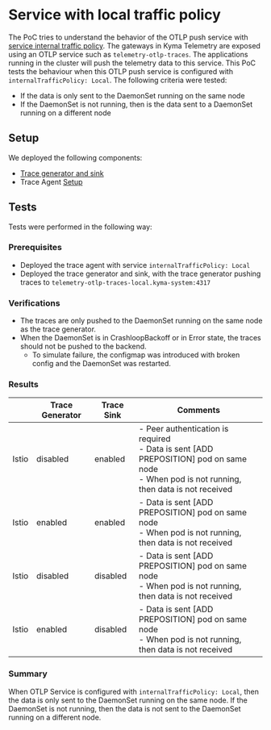 # Service with local traffic policy

The PoC tries to understand the behavior of the OTLP push service with [service internal traffic policy](https://kubernetes.io/docs/concepts/services-networking/service-traffic-policy/#using-service-internal-traffic-policy).
The gateways in Kyma Telemetry are exposed using an OTLP service such as `telemetry-otlp-traces`.
The applications running in the cluster will push the telemetry data to this service. This PoC tests the behaviour when this OTLP push service is configured with `internalTrafficPolicy: Local`.
The following criteria were tested:
- If the data is only sent to the DaemonSet running on the same node
- If the DaemonSet is not running, then is the data sent to a DaemonSet running on a different node

## Setup

We deployed the following components:
- [Trace generator and sink](./trace-gen.yaml)
- Trace Agent [Setup](./trace-agent.yaml)


## Tests
Tests were performed in the following way:
### Prerequisites
- Deployed the trace agent with service `internalTrafficPolicy: Local`
- Deployed the trace generator and sink, with the trace generator pushing traces to `telemetry-otlp-traces-local.kyma-system:4317`

### Verifications
- The traces are only pushed to the DaemonSet running on the same node as the trace generator.
- When the DaemonSet is in CrashloopBackoff or in Error state, the traces should not be pushed to the backend.
  - To simulate failure, the configmap was introduced with broken config and the DaemonSet was restarted.


### Results

|       | Trace Generator | Trace Sink | Comments                                                                                                                        |
|-------|-----------------|------------|---------------------------------------------------------------------------------------------------------------------------------|
| Istio | disabled        | enabled    | - Peer authentication is required <br> - Data is sent [ADD PREPOSITION] pod on same node <br> - When pod is not running, then data is not received |
| Istio | enabled         | enabled    | - Data is sent [ADD PREPOSITION] pod on same node <br> - When pod is not running, then data is not received                                        |
| Istio | disabled        | disabled   | - Data is sent [ADD PREPOSITION] pod on same node <br> - When pod is not running, then data is not received                                        |
| Istio | enabled         | disabled   | - Data is sent [ADD PREPOSITION] pod on same node <br> - When pod is not running, then data is not received                                        |


### Summary

When OTLP Service is configured with `internalTrafficPolicy: Local`, then the data is only sent to the DaemonSet running on the same node. If the DaemonSet is not running, then the data is not sent to the DaemonSet running on a different node.


